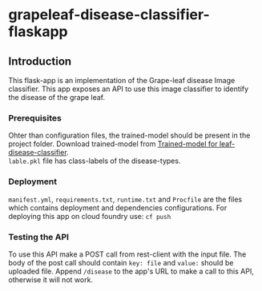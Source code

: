 # grapeleaf-disease-classifier-flaskapp

## Introduction
This flask-app is an implementation of the Grape-leaf disease Image classifier.
This app exposes an API to use this image classifier to identify the disease of the grape leaf.

### Prerequisites
Ohter than configuration files, the trained-model should be present in the project folder. Download trained-model from  [Trained-model for leaf-disease-classifier](https://drive.google.com/open?id=1Hstw29i4Ccg0KqhB3wlhnd0W2_3qxlsT).</br>
```lable.pkl``` file has class-labels of the disease-types.

### Deployment
```manifest.yml```, ```requirements.txt```, ```runtime.txt``` and ```Procfile``` are the files which contains deployment and dependencies configurations.
For deploying this app on cloud foundry use: ```cf push```

### Testing the API
To use this API make a POST call from rest-client with the input file.
The body of the post call should contain ```key: file``` and ```value:``` should be uploaded file.
Append ```/disease``` to the app's URL to make a call to this API, otherwise it will not work.
